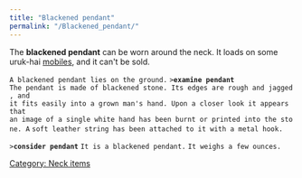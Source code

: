 ```yaml
---
title: "Blackened pendant"
permalink: "/Blackened_pendant/"
---
```


The **blackened pendant** can be worn around the neck. It loads on some
uruk-hai [mobiles](mobile "wikilink"), and it can't be sold.

`A blackened pendant lies on the ground.`
`>`**`examine pendant`**
`The pendant is made of blackened stone. Its edges are rough and jagged, and`
`it fits easily into a grown man's hand. Upon a closer look it appears that`
`an image of a single white hand has been burnt or printed into the stone. A`
`soft leather string has been attached to it with a metal hook.`

`>`**`consider pendant`**
`It is a blackened pendant.`
`It weighs a few ounces.`

[Category: Neck items](Category:_Neck_items "wikilink")